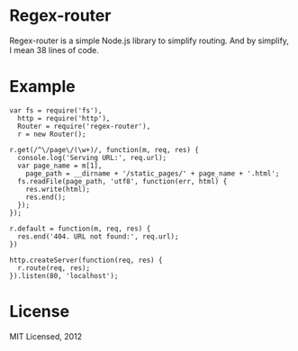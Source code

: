 # Regex-router

Regex-router is a simple Node.js library to simplify routing. And by simplify, I mean 38 lines of code.

# Example

    var fs = require('fs'),
      http = require('http'),
      Router = require('regex-router'),
      r = new Router();

    r.get(/^\/page\/(\w+)/, function(m, req, res) {
      console.log('Serving URL:', req.url);
      var page_name = m[1],
        page_path = __dirname + '/static_pages/' + page_name + '.html';
      fs.readFile(page_path, 'utf8', function(err, html) {
        res.write(html);
        res.end();
      });
    });

    r.default = function(m, req, res) {
      res.end('404. URL not found:', req.url);
    })

    http.createServer(function(req, res) {
      r.route(req, res);
    }).listen(80, 'localhost');

# License

MIT Licensed, 2012

